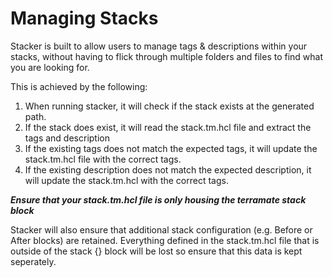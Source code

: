 # Managing Stacks

Stacker is built to allow users to manage tags & descriptions within your stacks, without having to flick through multiple folders and files to find what you are looking for.

This is achieved by the following:

1. When running stacker, it will check if the stack exists at the generated path.
2. If the stack does exist, it will read the stack.tm.hcl file and extract the tags and description
3. If the existing tags does not match the expected tags, it will update the stack.tm.hcl file with the correct tags.
4. If the existing description does not match the expected description, it will update the stack.tm.hcl with the correct tags.

***Ensure that your stack.tm.hcl file is only housing the terramate stack block***

Stacker will also ensure that additional stack configuration (e.g. Before or After blocks) are retained. Everything defined in the stack.tm.hcl file that is outside of the stack {} block will be lost so ensure that this data is kept seperately.
